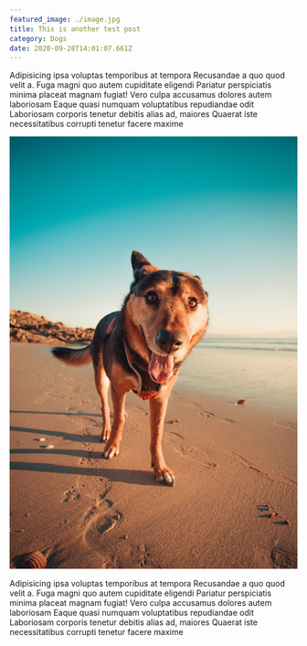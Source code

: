 ```yaml
---
featured_image: ./image.jpg
title: This is another test post
category: Dogs
date: 2020-09-28T14:01:07.661Z
---
```

Adipisicing ipsa voluptas temporibus at tempora Recusandae a quo quod velit a. Fuga magni quo autem cupiditate eligendi Pariatur perspiciatis minima placeat magnam fugiat! Vero culpa accusamus dolores autem laboriosam Eaque quasi numquam voluptatibus repudiandae odit Laboriosam corporis tenetur debitis alias ad, maiores Quaerat iste necessitatibus corrupti tenetur facere maxime

![text](./image.jpg)

Adipisicing ipsa voluptas temporibus at tempora Recusandae a quo quod velit a. Fuga magni quo autem cupiditate eligendi Pariatur perspiciatis minima placeat magnam fugiat! Vero culpa accusamus dolores autem laboriosam Eaque quasi numquam voluptatibus repudiandae odit Laboriosam corporis tenetur debitis alias ad, maiores Quaerat iste necessitatibus corrupti tenetur facere maxime
